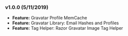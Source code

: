 ### v1.0.0 (5/11/2019)

* **Feature:** Gravatar Profile MemCache
* **Feature:** Gravatar Library: Email Hashes and Profiles
* **Feature:** Tag Helper: Razor Gravatar Image Tag Helper
